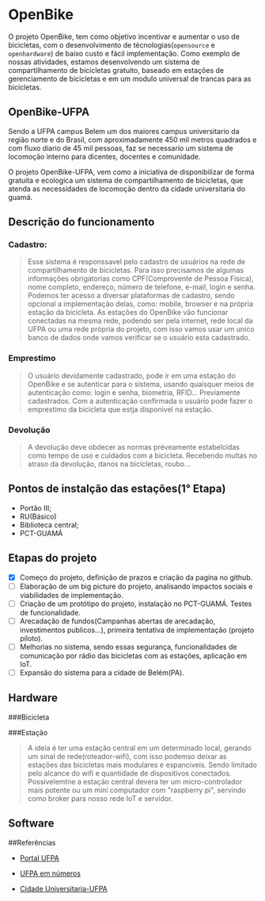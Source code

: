 # OpenBike
O projeto OpenBike, tem como objetivo incentivar e aumentar o uso de bicicletas, com o desenvolvimento de técnologias(`opensource` e `openhardware`) de baixo custo e fácil implementação. Como exemplo de nossas atividades, estamos desenvolvendo um sistema de compartilhamento de bicicletas gratuito, baseado em estações de gerenciamento de bicicletas e em um modulo universal de trancas para as bicicletas.

## OpenBike-UFPA
Sendo a UFPA campus Belem um dos maiores campus universitario da região norte e do Brasil, com aproximadamente 450 mil metros quadrados e com fluxo diario de 45 mil pessoas, faz se necessario um sistema de locomoção interno para dicentes, docentes e comunidade.

O projeto OpenBike-UFPA, vem como a iniciativa de disponibilizar de forma gratuita e ecologica um sistema de compartilhamento de bicicletas, que atenda as necessidades de locomoção dentro da cidade universitaria do guamá.

## Descrição do funcionamento
### Cadastro:
> Esse sistema é responssavel pelo cadastro de usuários na rede de compartilhamento de bicicletas. Para isso precisamos de algumas informações obrigatorias como CPF(Comprovente de Pessoa Fisica), nome completo, endereço, número de telefone, e-mail, login e senha.
Podemos ter acesso a diversar plataformas de cadastro, sendo opcional a implementação delas, como: mobile, browser e na própria estação da bicicleta.
As estações do OpenBike vão funcionar conectadas na mesma rede, podendo ser pela internet, rede local da UFPA ou uma rede própria do projeto, com isso vamos usar um unico banco de dados onde vamos verificar se o usuário esta cadastrado.

### Emprestimo
> O usuário devidamente cadastrado, pode ir em uma estação do OpenBike e se autenticar para o sistema, usando quaisquer meios de autenticação como: login e senha, biometria, RFID... Previamente cadastrados. Com a autenticação confirmada o usuário pode fazer o emprestimo da bicicleta que estja disponivel na estação. 

### Devolução
> A devolução deve obdecer as normas préveamente estabelcidas como tempo de uso e cuidados com a bicicleta. Recebendo multas no atraso da devolução, danos na bicicletas, roubo...

## Pontos de instalção das estações(1° Etapa)
- Portão III;
- RU(Básico)
- Biblioteca central;
- PCT-GUAMÁ

## Etapas do projeto
- [X] Começo do projeto, definição de prazos e criação da pagina no github.
- [ ] Elaboração de um big picture do projeto, analisando impactos sociais e viabilidades de implementação. 
- [ ] Criação de um protótipo do projeto, instalação no PCT-GUAMÁ. Testes de funcionalidade.
- [ ] Arecadação de fundos(Campanhas abertas de arecadação, investimentos publicos...), primeira tentativa de implementação (projeto piloto).
- [ ] Melhorias no sistema, sendo essas segurança, funcionalidades de comunicação por rádio das bicicletas com as estações, aplicação em IoT.
- [ ] Expansão do sistema para a cidade de Belém(PA).

## Hardware

###Bicicleta

###Estação
> A ideia é ter uma estação central em um determinado local, gerando um sinal de rede(roteador-wifi), com isso podemso deixar as estações das bicicletas mais modulares e espanciveis. Sendo limitado pelo alcance do wifi e quantidade de dispositivos conectados. Possivelemtne a estação central devera ter um micro-controlador mais potente ou um mini computador com "raspberry pi", servindo como broker para nosso rede IoT e servidor.

## Software

##Referências

- [Portal UFPA](https://www.portal.ufpa.br/)

- [UFPA em números](https://www.portal.ufpa.br/imprensa/noticia.php?cod=6449)

- [Cidade Universitaria-UFPA](https://books.google.com.br/books?id=KdNVBQAAQBAJ&pg=PA37&lpg=PA37&dq=Cidade+Universit%C3%A1ria+Professor+Jos%C3%A9+da+Silveira+Netto+-+Bel%C3%A9m&source=bl&ots=RJmgXofZuI&sig=bD5YVcfZGfq5Q06MRKB1nAzs6sk&hl=pt-BR&sa=X&ved=0ahUKEwjvz66rzZjNAhUHOCYKHaGAAH0Q6AEIUTAJ#v=onepage&q=Cidade%20Universit%C3%A1ria%20Professor%20Jos%C3%A9%20da%20Silveira%20Netto%20-%20Bel%C3%A9m&f=false)
